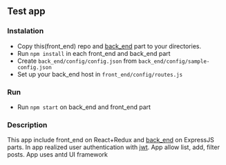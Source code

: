 ## Test app
### Instalation
- Copy this(front_end) repo and [back_end](https://github.com/kruglay/TA_back_end) part to your directories.
- Run `npm install` in each front_end and back_end part
- Create `back_end/config/config.json` from `back_end/config/sample-config.json`
- Set up your back_end host in `front_end/config/routes.js`
### Run
- Run `npm start` on back_end and front_end part
### Description
This app include front_end on React+Redux and [back_end](https://github.com/kruglay/TA_back_end) on ExpressJS parts. In app realized user authentication with [jwt](https://jwt.io/). App allow list, add, filter posts. App uses antd UI framework 